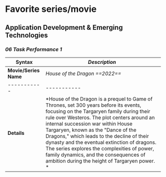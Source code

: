 # **Favorite series/movie**
## Application Development & Emerging Technologies
### *06 Task Performance 1*

| **Syntax** | *Description* |
| ----------- | ----------- |
| **Movie/Series Name** | *House of the Dragon ==2022==* |
| ----------- | ----------- |
| **Details** | *House of the Dragon is a prequel to Game of Thrones, set 300 years before its events, focusing on the Targaryen family during their rule over Westeros. The plot centers around an internal succession war within House Targaryen, known as the "Dance of the Dragons," which leads to the decline of their dynasty and the eventual extinction of dragons. The series explores the complexities of power, family dynamics, and the consequences of ambition during the height of Targaryen power. *|


